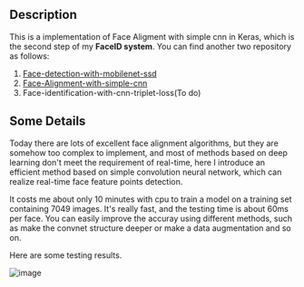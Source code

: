 ## Description
This is a implementation of Face Aligment with simple cnn in Keras, which is the second step of my **FaceID system**. You can find another two repository as follows:
1. [Face-detection-with-mobilenet-ssd](https://github.com/bruceyang2012/Face-detection-with-mobilenet-ssd)
2. [Face-Alignment-with-simple-cnn](https://github.com/bruceyang2012/Face-Alignment-with-simple-cnn)
3. Face-identification-with-cnn-triplet-loss(To do)

## Some Details
Today there are lots of excellent face alignment algorithms, but they are somehow too complex to implement, and most of methods based on deep learning don't meet the requirement of real-time, here I introduce an efficient method based on simple convolution neural network, which can realize real-time face feature points detection.

It costs me about only 10 minutes with cpu to train a model on a training set containing 7049 images. It's really fast, and the testing time is about 60ms per face. You can easily improve the accuray using different methods, such as make the convnet structure deeper or make a data augmentation and so on.

Here are some testing results.

![image](https://github.com/bruceyang2012/Face-Alignment-with-simple-cnn/raw/master/predicted.png)
